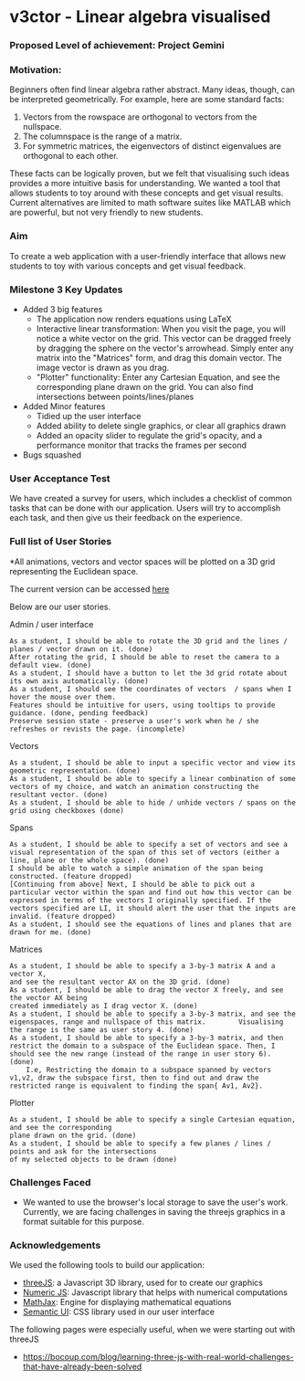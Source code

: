 # v3ctor - Linear algebra visualised

### Proposed Level of achievement: Project Gemini

### Motivation:   
Beginners often find linear algebra rather abstract. Many ideas, though, can be interpreted geometrically. 
For example, here are some standard facts:
  1. Vectors from the rowspace are orthogonal to vectors from the nullspace.
  2. The columnspace is the range of a matrix.
  3. For symmetric matrices, the eigenvectors of distinct eigenvalues are orthogonal to each other. 

These facts can be logically proven, but we felt that visualising such ideas provides a more intuitive basis for understanding.
We wanted a tool that allows students to toy around with these concepts and get visual results. Current alternatives are limited to math software suites like MATLAB which are powerful, but not very friendly to new students.

### Aim  
To create a web application with a user-friendly interface that allows new students to toy with various concepts and get visual feedback.

### Milestone 3 Key Updates
  - Added 3 big features
    - The application now renders equations using LaTeX
    - Interactive linear transformation: When you visit the page, you will notice a white vector on the grid. This vector can be dragged freely by dragging
      the sphere on the vector's arrowhead. Simply enter any matrix into the "Matrices" form, and drag this domain vector. The image vector is drawn
      as you drag. 
    - "Plotter" functionality: Enter any Cartesian Equation, and see the corresponding plane drawn on the grid. You can also find intersections between 
       points/lines/planes
  - Added Minor features 
    - Tidied up the user interface
    - Added ability to delete single graphics, or clear all graphics drawn
    - Added an opacity slider to regulate the grid's opacity, and a performance monitor that tracks the frames per second
  - Bugs squashed
    
   
### User Acceptance Test
We have created a survey for users, which includes a checklist of common tasks that can be done with our application.
Users will try to accomplish each task, and then give us their feedback on the experience. 


### Full list of User Stories

*All animations, vectors and vector spaces will be plotted on a 3D grid representing the Euclidean space.

The current version can be accessed [here](https://visual-vector.firebaseapp.com/)

Below are our user stories.

Admin / user interface
	
    As a student, I should be able to rotate the 3D grid and the lines / planes / vector drawn on it. (done)
    After rotating the grid, I should be able to reset the camera to a default view. (done) 
    As a student, I should have a button to let the 3d grid rotate about its own axis automatically. (done)
    As a student, I should see the coordinates of vectors  / spans when I hover the mouse over them. 
    Features should be intuitive for users, using tooltips to provide guidance. (done, pending feedback)
    Preserve session state - preserve a user's work when he / she refreshes or revists the page. (incomplete)

Vectors
	
    As a student, I should be able to input a specific vector and view its geometric representation. (done)
    As a student, I should be able to specify a linear combination of some vectors of my choice, and watch an animation constructing the resultant vector. (done)
    As a student, I should be able to hide / unhide vectors / spans on the grid using checkboxes (done)

Spans
	

    As a student, I should be able to specify a set of vectors and see a visual representation of the span of this set of vectors (either a line, plane or the whole space). (done)
    I should be able to watch a simple animation of the span being constructed. (feature dropped)
    [Continuing from above] Next, I should be able to pick out a particular vector within the span and find out how this vector can be expressed in terms of the vectors I originally specified. If the vectors specified are LI, it should alert the user that the inputs are invalid. (feature dropped)
    As a student, I should see the equations of lines and planes that are drawn for me. (done)

Matrices
	

    As a student, I should be able to specify a 3-by-3 matrix A and a vector X, 
    and see the resultant vector AX on the 3D grid. (done)
    As a student, I should be able to drag the vector X freely, and see the vector AX being 
    created immediately as I drag vector X. (done)
    As a student, I should be able to specify a 3-by-3 matrix, and see the eigenspaces, range and nullspace of this matrix.        Visualising the range is the same as user story 4. (done)
    As a student, I should be able to specify a 3-by-3 matrix, and then restrict the domain to a subspace of the Euclidean space. Then, I should see the new range (instead of the range in user story 6). (done)
        I.e, Restricting the domain to a subspace spanned by vectors v1,v2, draw the subspace first, then to find out and draw the restricted range is equivalent to finding the span{ Av1, Av2}. 

Plotter
	
    As a student, I should be able to specify a single Cartesian equation, and see the corresponding 
    plane drawn on the grid. (done)
    As a student, I should be able to specify a few planes / lines / points and ask for the intersections 
    of my selected objects to be drawn (done)


### Challenges Faced
- We wanted to use the browser's local storage to save the user's work. Currently, we are facing challenges in 
  saving the threejs graphics in a format suitable for this purpose. 
### Acknowledgements
We used the following tools to build our application:
- [threeJS](https://threejs.org/): a Javascript 3D library, used for to create our graphics
- [Numeric JS](http://www.numericjs.com/): Javascript library that helps with numerical computations
- [MathJax](https://www.mathjax.org/): Engine for displaying mathematical equations
- [Semantic UI](https://semantic-ui.com/): CSS library used in our user interface

The following pages were especially useful, when we were starting out with threeJS
- https://bocoup.com/blog/learning-three-js-with-real-world-challenges-that-have-already-been-solved


